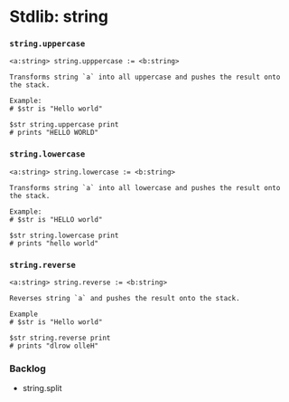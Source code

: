 # Stdlib: string

### `string.uppercase`
```
<a:string> string.upppercase := <b:string>

Transforms string `a` into all uppercase and pushes the result onto the stack.

Example:
# $str is "Hello world"

$str string.uppercase print
# prints "HELLO WORLD"
```

### `string.lowercase`
```
<a:string> string.lowercase := <b:string>

Transforms string `a` into all lowercase and pushes the result onto the stack.

Example:
# $str is "HELLO world"

$str string.lowercase print
# prints "hello world"
```

### `string.reverse`
```
<a:string> string.reverse := <b:string>

Reverses string `a` and pushes the result onto the stack.

Example
# $str is "Hello world"

$str string.reverse print
# prints "dlrow olleH"
```

### Backlog
  * string.split